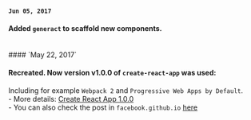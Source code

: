 #### `Jun 05, 2017`

#### Added `generact` to scaffold new components.

<br>
#### `May 22, 2017`

#### Recreated. Now version v1.0.0 of `create-react-app` was used:
Including for example `Webpack 2` and `Progressive Web Apps by Default`. <br>
	- More details: [Create React App 1.0.0](https://github.com/facebookincubator/create-react-app) <br>
	- You can also check the post in `facebook.github.io` [here](https://facebook.github.io/react/blog/2017/05/18/whats-new-in-create-react-app.html)
